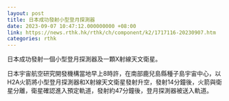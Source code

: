 ```yaml
---
layout: post
title: 日本成功發射小型登月探測器
date: 2023-09-07 10:47:12.000000000 +08:00
link: https://news.rthk.hk/rthk/ch/component/k2/1717116-20230907.htm
categories: rthk
---
```


日本成功發射一個小型登月探測器及一顆X射線天文衛星。

日本宇宙航空研究開發機構當地早上8時許，在南部鹿兒島縣種子島宇宙中心，以H2A火箭將小型登月探測器和X射線天文衛星發射升空，發射14分鐘後，火箭與衛星分離，衛星確認進入預定軌道，發射約47分鐘後，登月探測器被送入軌道。
